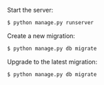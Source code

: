 Start the server:

```sh
$ python manage.py runserver
```

Create a new migration:

```sh
$ python manage.py db migrate
```

Upgrade to the latest migration:

```sh
$ python manage.py db migrate
```

